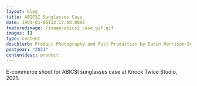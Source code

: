 ```yaml
---
layout: blog
title: ABICSI Sunglasses Case
date: 1901-01-06T12:17:00.000Z
featuredimage: /image/abicsi_case_gif.gif
images: []
type: content
descblurb: Product Photography and Post Production by Darin Morrison-Beer
postyear: "2021"
contentdesc: product
---
```

E-commerce shoot for ABICSI sunglasses case at Knock Twice Studio, 2021.
